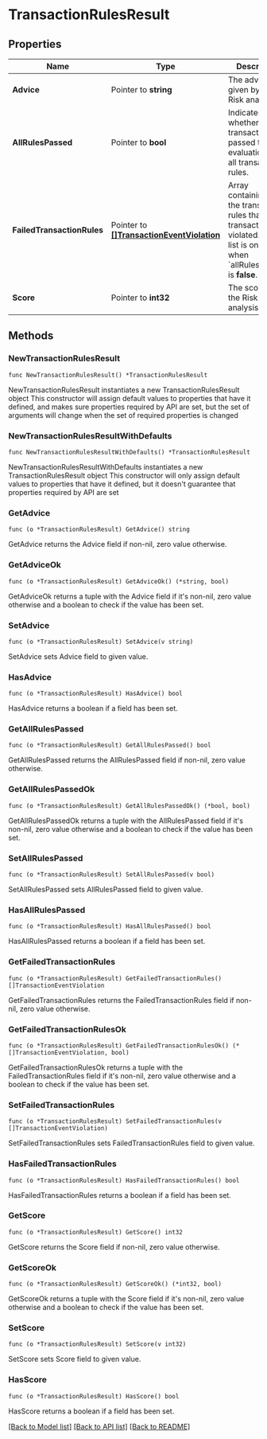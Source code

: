 # TransactionRulesResult

## Properties

Name | Type | Description | Notes
------------ | ------------- | ------------- | -------------
**Advice** | Pointer to **string** | The advice given by the Risk analysis. | [optional] 
**AllRulesPassed** | Pointer to **bool** | Indicates whether the transaction passed the evaluation for all transaction rules. | [optional] 
**FailedTransactionRules** | Pointer to [**[]TransactionEventViolation**](TransactionEventViolation.md) | Array containing all the transaction rules that the transaction violated. This list is only sent when &#x60;allRulesPassed&#x60; is **false**. | [optional] 
**Score** | Pointer to **int32** | The score of the Risk analysis. | [optional] 

## Methods

### NewTransactionRulesResult

`func NewTransactionRulesResult() *TransactionRulesResult`

NewTransactionRulesResult instantiates a new TransactionRulesResult object
This constructor will assign default values to properties that have it defined,
and makes sure properties required by API are set, but the set of arguments
will change when the set of required properties is changed

### NewTransactionRulesResultWithDefaults

`func NewTransactionRulesResultWithDefaults() *TransactionRulesResult`

NewTransactionRulesResultWithDefaults instantiates a new TransactionRulesResult object
This constructor will only assign default values to properties that have it defined,
but it doesn't guarantee that properties required by API are set

### GetAdvice

`func (o *TransactionRulesResult) GetAdvice() string`

GetAdvice returns the Advice field if non-nil, zero value otherwise.

### GetAdviceOk

`func (o *TransactionRulesResult) GetAdviceOk() (*string, bool)`

GetAdviceOk returns a tuple with the Advice field if it's non-nil, zero value otherwise
and a boolean to check if the value has been set.

### SetAdvice

`func (o *TransactionRulesResult) SetAdvice(v string)`

SetAdvice sets Advice field to given value.

### HasAdvice

`func (o *TransactionRulesResult) HasAdvice() bool`

HasAdvice returns a boolean if a field has been set.

### GetAllRulesPassed

`func (o *TransactionRulesResult) GetAllRulesPassed() bool`

GetAllRulesPassed returns the AllRulesPassed field if non-nil, zero value otherwise.

### GetAllRulesPassedOk

`func (o *TransactionRulesResult) GetAllRulesPassedOk() (*bool, bool)`

GetAllRulesPassedOk returns a tuple with the AllRulesPassed field if it's non-nil, zero value otherwise
and a boolean to check if the value has been set.

### SetAllRulesPassed

`func (o *TransactionRulesResult) SetAllRulesPassed(v bool)`

SetAllRulesPassed sets AllRulesPassed field to given value.

### HasAllRulesPassed

`func (o *TransactionRulesResult) HasAllRulesPassed() bool`

HasAllRulesPassed returns a boolean if a field has been set.

### GetFailedTransactionRules

`func (o *TransactionRulesResult) GetFailedTransactionRules() []TransactionEventViolation`

GetFailedTransactionRules returns the FailedTransactionRules field if non-nil, zero value otherwise.

### GetFailedTransactionRulesOk

`func (o *TransactionRulesResult) GetFailedTransactionRulesOk() (*[]TransactionEventViolation, bool)`

GetFailedTransactionRulesOk returns a tuple with the FailedTransactionRules field if it's non-nil, zero value otherwise
and a boolean to check if the value has been set.

### SetFailedTransactionRules

`func (o *TransactionRulesResult) SetFailedTransactionRules(v []TransactionEventViolation)`

SetFailedTransactionRules sets FailedTransactionRules field to given value.

### HasFailedTransactionRules

`func (o *TransactionRulesResult) HasFailedTransactionRules() bool`

HasFailedTransactionRules returns a boolean if a field has been set.

### GetScore

`func (o *TransactionRulesResult) GetScore() int32`

GetScore returns the Score field if non-nil, zero value otherwise.

### GetScoreOk

`func (o *TransactionRulesResult) GetScoreOk() (*int32, bool)`

GetScoreOk returns a tuple with the Score field if it's non-nil, zero value otherwise
and a boolean to check if the value has been set.

### SetScore

`func (o *TransactionRulesResult) SetScore(v int32)`

SetScore sets Score field to given value.

### HasScore

`func (o *TransactionRulesResult) HasScore() bool`

HasScore returns a boolean if a field has been set.


[[Back to Model list]](../README.md#documentation-for-models) [[Back to API list]](../README.md#documentation-for-api-endpoints) [[Back to README]](../README.md)


